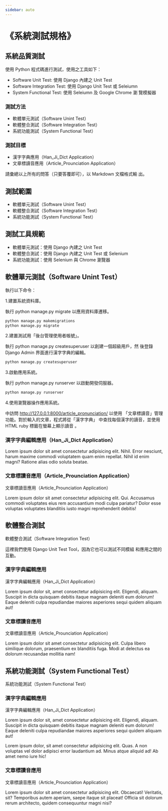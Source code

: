 ```yaml
---
sidebar: auto
---
```


# 《系統測試規格》

## 系統品質測試

使用 Python 程式碼進行測試，使用之工具如下：

- Software Unit Test: 使用 Django 內建之 Unit Test
- Software Integration Test: 使用 Django Unit Test 或
  Seleiumn
- System Functional Test: 使用 Seleiumn 及 Google Chrome 瀏
  覽模擬器

### 測試方法

- 軟體單元測試（Software Unint Test）
- 軟體整合測試（Software Integration Test）
- 系統功能測試（System Functional Test）

### 測試目標

- 漢字字典應用（Han_Ji_Dict Application）
- 文章標讀音應用（Article_Prounciation Application）

請彙總以上所有的問答（只要答覆即可），以 Markdown 文檔格式輸
出。

## 測試範圍

- 軟體單元測試（Software Unint Test）
- 軟體整合測試（Software Integration Test）
- 系統功能測試（System Functional Test）

## 測試工具規範

- 軟體單元測試：使用 Django 內建之 Unit Test
- 軟體整合測試：使用 Django 內建之 Unit Test 或 Selenium
- 系統功能測試：使用 Selenium 與 Chrome 瀏覽器

## 軟體單元測試（Software Unint Test）

執行以下命令：

1.建置系統資料庫。

執行 python manage.py migrate 以應用資料庫遷移。

```sh
python manage.py makemigrations
python manage.py migrate
```

2.建置測試用「後台管理使用者帳號」。

執行 python manage.py createsuperuser 以創建一個超級用戶，然
後登錄 Django Admin 界面進行漢字字典的編輯。

```sh
python manage.py createsuperuser
```

3.啟動應用系統。

執行 python manage.py runserver 以啟動開發伺服器。

```sh
python manage.py runserver
```

4.使用瀏覽器操作應用系統。

中訪問 <http://127.0.0.1:8000/article_pronunciation/> 以使用
「文章標讀音」管理功能。對於輸入的文章，程式將從「漢字字典」
中查找每個漢字的讀音，並使用 HTML ruby 標籤在螢幕上顯示讀音
。

### 漢字字典編輯應用（Han_Ji_Dict Application）

Lorem ipsum dolor sit amet consectetur adipisicing elit.
Nihil. Error nesciunt, harum maxime commodi voluptatem quam
enim repellat. Nihil id enim magni? Ratione alias odio
soluta beatae.

### 文章標讀音應用（Article_Prounciation Application）

文章標讀音應用（Article_Prounciation Application）

Lorem ipsum dolor sit amet consectetur adipisicing elit.
Qui. Accusamus commodi voluptates eius rem accusantium modi
culpa pariatur? Dolor esse voluptas voluptates blanditiis
iusto magni reprehenderit debitis!

## 軟體整合測試

軟體整合測試（Software Integration Test）

這裡我們使用 Django Unit Test Tool，因為它也可以測試不同模組
和應用之間的互動。

### 漢字字典編輯應用

漢字字典編輯應用（Han_Ji_Dict Application）

Lorem ipsum dolor sit, amet consectetur adipisicing elit.
Eligendi, aliquam. Suscipit in dicta quisquam debitis itaque
magnam deleniti eum dolorum! Eaque deleniti culpa
repudiandae maiores asperiores sequi quidem aliquam aut!

### 文章標讀音應用

文章標讀音應用（Article_Prounciation Application）

Lorem ipsum dolor sit amet consectetur adipisicing elit.
Culpa libero similique dolorum, praesentium ex blanditiis
fuga. Modi at delectus ea dolorum recusandae mollitia nam!

## 系統功能測試（System Functional Test）

系統功能測試（System Functional Test）

### 漢字字典編輯應用

漢字字典編輯應用（Han_Ji_Dict Application）

Lorem ipsum dolor sit, amet consectetur adipisicing elit.
Eligendi, aliquam. Suscipit in dicta quisquam debitis itaque
magnam deleniti eum dolorum! Eaque deleniti culpa
repudiandae maiores asperiores sequi quidem aliquam aut!

Lorem ipsum dolor, sit amet consectetur adipisicing elit.
Quas. A non voluptas vel dolor adipisci error laudantium ad.
Minus atque aliquid ad! Ab amet nemo iure hic!

### 文章標讀音應用

文章標讀音應用（Article_Prounciation Application）

Lorem ipsum dolor sit amet consectetur adipisicing elit.
Obcaecati! Veritatis, sit? Temporibus autem aperiam, saepe
itaque sit placeat! Officia sit dolorum rerum architecto,
quidem consequuntur magni nisi?
